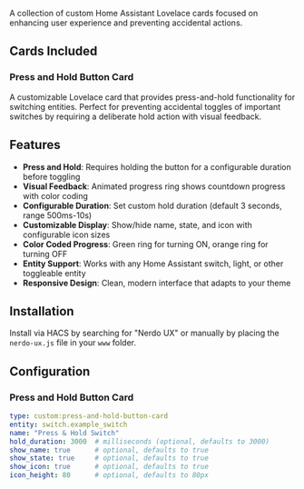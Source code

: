 A collection of custom Home Assistant Lovelace cards focused on enhancing user experience and preventing accidental actions.

## Cards Included

### Press and Hold Button Card

A customizable Lovelace card that provides press-and-hold functionality for switching entities. Perfect for preventing accidental toggles of important switches by requiring a deliberate hold action with visual feedback.

## Features

- **Press and Hold**: Requires holding the button for a configurable duration before toggling
- **Visual Feedback**: Animated progress ring shows countdown progress with color coding
- **Configurable Duration**: Set custom hold duration (default 3 seconds, range 500ms-10s)
- **Customizable Display**: Show/hide name, state, and icon with configurable icon sizes
- **Color Coded Progress**: Green ring for turning ON, orange ring for turning OFF
- **Entity Support**: Works with any Home Assistant switch, light, or other toggleable entity
- **Responsive Design**: Clean, modern interface that adapts to your theme

## Installation

Install via HACS by searching for "Nerdo UX" or manually by placing the `nerdo-ux.js` file in your `www` folder.

## Configuration

### Press and Hold Button Card

```yaml
type: custom:press-and-hold-button-card
entity: switch.example_switch
name: "Press & Hold Switch"
hold_duration: 3000  # milliseconds (optional, defaults to 3000)
show_name: true      # optional, defaults to true
show_state: true     # optional, defaults to true
show_icon: true      # optional, defaults to true
icon_height: 80      # optional, defaults to 80px
```